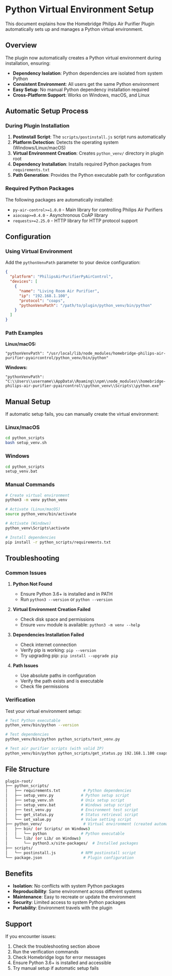 # Python Virtual Environment Setup

This document explains how the Homebridge Philips Air Purifier Plugin automatically sets up and manages a Python virtual environment.

## Overview

The plugin now automatically creates a Python virtual environment during installation, ensuring:

- **Dependency Isolation**: Python dependencies are isolated from system Python
- **Consistent Environment**: All users get the same Python environment
- **Easy Setup**: No manual Python dependency installation required
- **Cross-Platform Support**: Works on Windows, macOS, and Linux

## Automatic Setup Process

### During Plugin Installation

1. **Postinstall Script**: The `scripts/postinstall.js` script runs automatically
2. **Platform Detection**: Detects the operating system (Windows/Linux/macOS)
3. **Virtual Environment Creation**: Creates `python_venv/` directory in plugin root
4. **Dependency Installation**: Installs required Python packages from `requirements.txt`
5. **Path Generation**: Provides the Python executable path for configuration

### Required Python Packages

The following packages are automatically installed:

- `py-air-control>=1.0.0` - Main library for controlling Philips Air Purifiers
- `aiocoap>=0.4.0` - Asynchronous CoAP library
- `requests>=2.25.0` - HTTP library for HTTP protocol support

## Configuration

### Using Virtual Environment

Add the `pythonVenvPath` parameter to your device configuration:

```json
{
  "platform": "PhilipsAirPurifierPyAirControl",
  "devices": [
    {
      "name": "Living Room Air Purifier",
      "ip": "192.168.1.100",
      "protocol": "coaps",
      "pythonVenvPath": "/path/to/plugin/python_venv/bin/python"
    }
  ]
}
```

### Path Examples

**Linux/macOS:**

```
"pythonVenvPath": "/usr/local/lib/node_modules/homebridge-philips-air-purifier-pyaircontrol/python_venv/bin/python"
```

**Windows:**

```
"pythonVenvPath": "C:\\Users\\username\\AppData\\Roaming\\npm\\node_modules\\homebridge-philips-air-purifier-pyaircontrol\\python_venv\\Scripts\\python.exe"
```

## Manual Setup

If automatic setup fails, you can manually create the virtual environment:

### Linux/macOS

```bash
cd python_scripts
bash setup_venv.sh
```

### Windows

```cmd
cd python_scripts
setup_venv.bat
```

### Manual Commands

```bash
# Create virtual environment
python3 -m venv python_venv

# Activate (Linux/macOS)
source python_venv/bin/activate

# Activate (Windows)
python_venv\Scripts\activate

# Install dependencies
pip install -r python_scripts/requirements.txt
```

## Troubleshooting

### Common Issues

1. **Python Not Found**
   - Ensure Python 3.6+ is installed and in PATH
   - Run `python3 --version` or `python --version`

2. **Virtual Environment Creation Failed**
   - Check disk space and permissions
   - Ensure `venv` module is available: `python3 -m venv --help`

3. **Dependencies Installation Failed**
   - Check internet connection
   - Verify pip is working: `pip --version`
   - Try upgrading pip: `pip install --upgrade pip`

4. **Path Issues**
   - Use absolute paths in configuration
   - Verify the path exists and is executable
   - Check file permissions

### Verification

Test your virtual environment setup:

```bash
# Test Python executable
python_venv/bin/python --version

# Test dependencies
python_venv/bin/python python_scripts/test_venv.py

# Test air purifier scripts (with valid IP)
python_venv/bin/python python_scripts/get_status.py 192.168.1.100 coaps
```

## File Structure

```sh
plugin-root/
├── python_scripts/
│   ├── requirements.txt          # Python dependencies
│   ├── setup_venv.py            # Python setup script
│   ├── setup_venv.sh            # Unix setup script
│   ├── setup_venv.bat           # Windows setup script
│   ├── test_venv.py             # Environment test script
│   ├── get_status.py            # Status retrieval script
│   └── set_value.py             # Value setting script
├── python_venv/                  # Virtual environment (created automatically)
│   ├── bin/ (or Scripts/ on Windows)
│   │   └── python               # Python executable
│   └── lib/ (or Lib/ on Windows)
│       └── python3.x/site-packages/  # Installed packages
├── scripts/
│   └── postinstall.js           # NPM postinstall script
└── package.json                  # Plugin configuration
```

## Benefits

- **Isolation**: No conflicts with system Python packages
- **Reproducibility**: Same environment across different systems
- **Maintenance**: Easy to recreate or update the environment
- **Security**: Limited access to system Python packages
- **Portability**: Environment travels with the plugin

## Support

If you encounter issues:

1. Check the troubleshooting section above
2. Run the verification commands
3. Check Homebridge logs for error messages
4. Ensure Python 3.6+ is installed and accessible
5. Try manual setup if automatic setup fails
